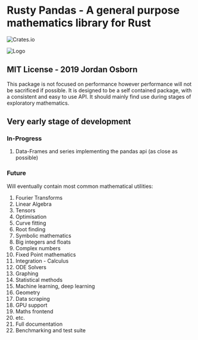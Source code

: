 # Rusty Pandas - A general purpose mathematics library for Rust

![Crates.io](https://img.shields.io/crates/d/rusty_pandas?logo=Rusty%20Pandas)

![Logo](logo.jpg "Rusty Pandas")

## MIT License - 2019 Jordan Osborn

This package is not focused on performance however performance will not be sacrificed if possible. It is designed to be a self contained package, with a consistent and easy to use API. It should mainly find use during stages of exploratory mathematics.

## Very early stage of development

### In-Progress

1. Data-Frames and series implementing the pandas api (as close as possible)

### Future

Will eventually contain most common mathematical utilities:

1. Fourier Transforms
1. Linear Algebra
1. Tensors
1. Optimisation
1. Curve fitting
1. Root finding
1. Symbolic mathematics
1. Big integers and floats
1. Complex numbers
1. Fixed Point mathematics
1. Integration - Calculus
1. ODE Solvers
1. Graphing
1. Statistical methods
1. Machine learning, deep learning
1. Geometry
1. Data scraping
1. GPU support
1. Maths frontend
1. etc.
1. Full documentation
1. Benchmarking and test suite
